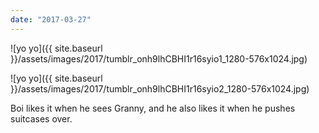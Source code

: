 ```yaml
---
date: "2017-03-27"
---
```


![yo yo]({{ site.baseurl }}/assets/images/2017/tumblr_onh9lhCBHI1r16syio1_1280-576x1024.jpg)

![yo yo]({{ site.baseurl }}/assets/images/2017/tumblr_onh9lhCBHI1r16syio2_1280-576x1024.jpg)

Boi likes it when he sees Granny, and he also likes it when he pushes suitcases over.
